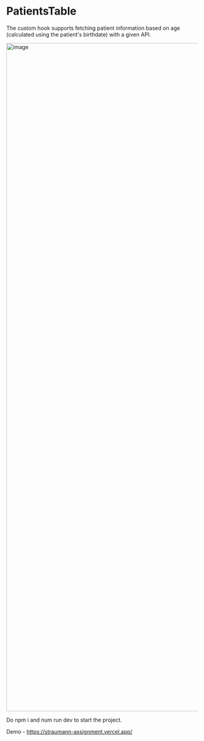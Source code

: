 # PatientsTable

The custom hook supports fetching patient information based on age (calculated using the patient's birthdate) with a given API.

<img width="1759" alt="image" src="https://github.com/ramkole/straumann-assignment/assets/56620810/fa1c8804-6a5d-4dca-a8f9-dce6320d19a4">

Do npm i and num run dev to start the project. 

Demo - https://straumann-assignment.vercel.app/
